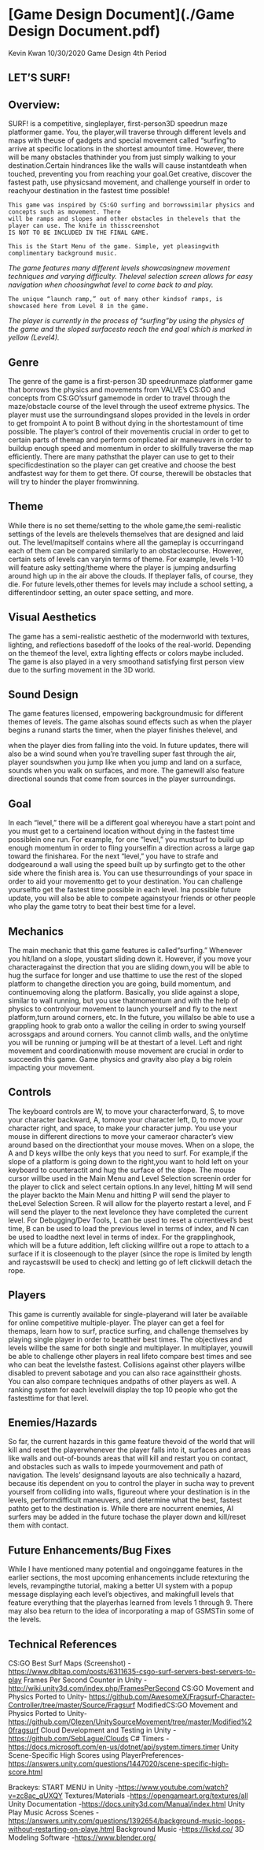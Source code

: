 # [Game Design Document](./Game Design Document.pdf)

Kevin Kwan
10/30/2020
Game Design 4th Period

## LET’S SURF!

## Overview:

SURF! is a competitive, singleplayer, first-person3D speedrun maze platformer game. You, the player,will
traverse through different levels and maps with theuse of gadgets and special movement called “surfing”to
arrive at specific locations in the shortest amountof time. However, there will be many obstacles thathinder
you from just simply walking to your destination.Certain hindrances like the walls will cause instantdeath
when touched, preventing you from reaching your goal.Get creative, discover the fastest path, use physicsand
movement, and challenge yourself in order to reachyour destination in the fastest time possible!

```
This game was inspired by CS:GO surfing and borrowssimilar physics and concepts such as movement. There
will be ramps and slopes and other obstacles in thelevels that the player can use. The knife in thisscreenshot
IS NOT TO BE INCLUDED IN THE FINAL GAME.
```

```
This is the Start Menu of the game. Simple, yet pleasingwith complimentary background music.
```
_The game features many different levels showcasingnew movement techniques and varying difficulty. Thelevel
selection screen allows for easy navigation when choosingwhat level to come back to and play._


```
The unique “launch ramp,” out of many other kindsof ramps, is showcased here from Level 8 in the game.
```
_The player is currently in the process of “surfing”by using the physics of the game and the sloped surfacesto
reach the end goal which is marked in yellow (Level4)._


## Genre

The genre of the game is a first-person 3D speedrunmaze platformer game that borrows the physics and
movements from VALVE’s CS:GO and concepts from CS:GO’ssurf gamemode in order to travel through the
maze/obstacle course of the level through the useof extreme physics. The player must use the surroundingsand
slopes provided in the levels in order to get frompoint A to point B without dying in the shortestamount of
time possible. The player’s control of their movementis crucial in order to get to certain parts of themap and
perform complicated air maneuvers in order to buildup enough speed and momentum in order to skillfully
traverse the map efficiently. There are many pathsthat the player can use to get to their specificdestination so
the player can get creative and choose the best andfastest way for them to get there. Of course, therewill be
obstacles that will try to hinder the player fromwinning.

## Theme

While there is no set theme/setting to the whole game,the semi-realistic settings of the levels are thelevels
themselves that are designed and laid out. The level/mapitself contains where all the gameplay is occurringand
each of them can be compared similarly to an obstaclecourse. However, certain sets of levels can varyin terms
of theme. For example, levels 1-10 will feature asky setting/theme where the player is jumping andsurfing
around high up in the air above the clouds. If theplayer falls, of course, they die. For future levels,other themes
for levels may include a school setting, a differentindoor setting, an outer space setting, and more.

## Visual Aesthetics

The game has a semi-realistic aesthetic of the modernworld with textures, lighting, and reflections basedoff of
the looks of the real-world. Depending on the themeof the level, extra lighting effects or colors maybe
included. The game is also played in a very smoothand satisfying first person view due to the surfing
movement in the 3D world.

## Sound Design

The game features licensed, empowering backgroundmusic for different themes of levels. The game alsohas
sound effects such as when the player begins a runand starts the timer, when the player finishes thelevel, and


when the player dies from falling into the void. In future updates, there will also be a wind sound when you’re
travelling super fast through the air, player soundswhen you jump like when you jump and land on a surface,
sounds when you walk on surfaces, and more. The gamewill also feature directional sounds that come from
sources in the player surroundings.

## Goal

In each “level,” there will be a different goal whereyou have a start point and you must get to a certainend
location without dying in the fastest time possiblein one run. For example, for one “level,” you mustsurf to
build up enough momentum in order to fling yourselfin a direction across a large gap toward the finisharea.
For the next “level,” you have to strafe and dodgearound a wall using the speed built up by surfingto get to the
other side where the finish area is. You can use thesurroundings of your space in order to aid your movementto
get to your destination. You can challenge yourselfto get the fastest time possible in each level. Ina possible
future update, you will also be able to compete againstyour friends or other people who play the game totry to
beat their best time for a level.

## Mechanics

The main mechanic that this game features is called“surfing.” Whenever you hit/land on a slope, youstart
sliding down it. However, if you move your characteragainst the direction that you are sliding down,you will
be able to hug the surface for longer and use thattime to use the rest of the sloped platform to changethe
direction you are going, build momentum, and continuemoving along the platform. Basically, you slide against
a slope, similar to wall running, but you use thatmomentum and with the help of physics to controlyour
movement to launch yourself and fly to the next platform,turn around corners, etc. In the future, you willalso
be able to use a grappling hook to grab onto a wallor the ceiling in order to swing yourself acrossgaps and
around corners. You cannot climb walls, and the onlytime you will be running or jumping will be at thestart of
a level. Left and right movement and coordinationwith mouse movement are crucial in order to succeedin this
game. Game physics and gravity also play a big rolein impacting your movement.


## Controls

The keyboard controls are W, to move your characterforward, S, to move your character backward, A, tomove
your character left, D, to move your character right, and space, to make your character jump. You use your
mouse in different directions to move your cameraor character’s view around based on the directionthat your
mouse moves. When on a slope, the A and D keys willbe the only keys that you need to surf. For example,if
the slope of a platform is going down to the right,you want to hold left on your keyboard to counteractit and
hug the surface of the slope. The mouse cursor willbe used in the Main Menu and Level Selection screenin
order for the player to click and select certain options.In any level, hitting M will send the player backto the
Main Menu and hitting P will send the player to theLevel Selection Screen. R will allow for the playerto restart
a level, and F will send the player to the next levelonce they have completed the current level. For
Debugging/Dev Tools, L can be used to reset a currentlevel’s best time, B can be used to load the previous
level in terms of index, and N can be used to loadthe next level in terms of index. For the grapplinghook,
which will be a future addition, left clicking willfire out a rope to attach to a surface if it is closeenough to the
player (since the rope is limited by length and raycastswill be used to check) and letting go of left clickwill
detach the rope.

## Players

This game is currently available for single-playerand will later be available for online competitive
multiple-player. The player can get a feel for themaps, learn how to surf, practice surfing, and challenge
themselves by playing single player in order to beattheir best times. The objectives and levels willbe the same
for both single and multiplayer. In multiplayer, youwill be able to challenge other players in real lifeto
compare best times and see who can beat the levelsthe fastest. Collisions against other players willbe disabled
to prevent sabotage and you can also race againsttheir ghosts. You can also compare techniques andpaths of
other players as well. A ranking system for each levelwill display the top 10 people who got the fastesttime for
that level.


## Enemies/Hazards

So far, the current hazards in this game feature thevoid of the world that will kill and reset the playerwhenever
the player falls into it, surfaces and areas like walls and out-of-bounds areas that will kill and restart you on
contact, and obstacles such as walls to impede yourmovement and path of navigation. The levels’ designsand
layouts are also technically a hazard, because itis dependent on you to control the player in sucha way to
prevent yourself from colliding into walls, figureout where your destination is in the levels, performdifficult
maneuvers, and determine what the best, fastest pathto get to the destination is. While there are nocurrent
enemies, AI surfers may be added in the future tochase the player down and kill/reset them with contact.

## Future Enhancements/Bug Fixes

While I have mentioned many potential and ongoinggame features in the earlier sections, the most upcoming
enhancements include retexturing the levels, revampingthe tutorial, making a better UI system with a popup
message displaying each level’s objectives, and makingfull levels that feature everything that the playerhas
learned from levels 1 through 9. There may also bea return to the idea of incorporating a map of GSMSTin
some of the levels.

## Technical References

CS:GO Best Surf Maps (Screenshot) -
https://www.dbltap.com/posts/6311635-csgo-surf-servers-best-servers-to-play
Frames Per Second Counter in Unity -http://wiki.unity3d.com/index.php/FramesPerSecond
CS:GO Movement and Physics Ported to Unity-
https://github.com/AwesomeX/Fragsurf-Character-Controller/tree/master/Source/Fragsurf
ModifiedCS:GO Movement and Physics Ported to Unity-
https://github.com/Olezen/UnitySourceMovement/tree/master/Modified%20fragsurf
Cloud Development and Testing in Unity -https://github.com/SebLague/Clouds
C# Timers -https://docs.microsoft.com/en-us/dotnet/api/system.timers.timer
Unity Scene-Specific High Scores using PlayerPreferences-
https://answers.unity.com/questions/1447020/scene-specific-high-score.html


Brackeys: START MENU in Unity -https://www.youtube.com/watch?v=zc8ac_qUXQY
Textures/Materials -https://opengameart.org/textures/all
Unity Documentation -https://docs.unity3d.com/Manual/index.html
Unity Play Music Across Scenes -
https://answers.unity.com/questions/1392654/background-music-loops-without-restarting-on-playe.html
Background Music -https://lickd.co/
3D Modeling Software -https://www.blender.org/



